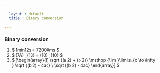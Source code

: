 ```yaml
---

  layout : default
  title : Binary conversion

---
```



### Binary conversion
1. $ 1min12s = 72000ms  $
7. $ (7A) _{13} = (10) _{10} $ 
8. $ [\begin{array}{l} \sqrt {(a 2) + (b 2)} \mathop {\lim }\limits_{x \to \infty } \sqrt {(b 2) - 4ac} \ \sqrt {(b 2) - 4ac} \end{array}] $

